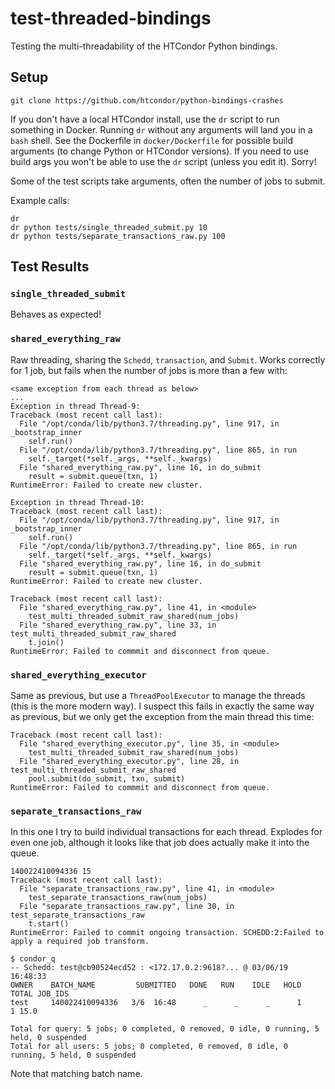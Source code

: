# test-threaded-bindings

Testing the multi-threadability of the HTCondor Python bindings.

## Setup

`git clone https://github.com/htcondor/python-bindings-crashes`

If you don't have a local HTCondor install, use the `dr` script to run something in Docker.
Running `dr` without any arguments will land you in a `bash` shell.
See the Dockerfile in `docker/Dockerfile` for possible build arguments (to change Python or HTCondor versions).
If you need to use build args you won't be able to use the `dr` script (unless you edit it).
Sorry!

Some of the test scripts take arguments, often the number of jobs to submit.

Example calls:
```
dr
dr python tests/single_threaded_submit.py 10
dr python tests/separate_transactions_raw.py 100
```

## Test Results

### `single_threaded_submit`

Behaves as expected!

### `shared_everything_raw`

Raw threading, sharing the `Schedd`, `transaction`, and `Submit`.
Works correctly for 1 job, but fails when the number of jobs is more than a few with:

```
<same exception from each thread as below>
...
Exception in thread Thread-9:
Traceback (most recent call last):
  File "/opt/conda/lib/python3.7/threading.py", line 917, in _bootstrap_inner
    self.run()
  File "/opt/conda/lib/python3.7/threading.py", line 865, in run
    self._target(*self._args, **self._kwargs)
  File "shared_everything_raw.py", line 16, in do_submit
    result = submit.queue(txn, 1)
RuntimeError: Failed to create new cluster.

Exception in thread Thread-10:
Traceback (most recent call last):
  File "/opt/conda/lib/python3.7/threading.py", line 917, in _bootstrap_inner
    self.run()
  File "/opt/conda/lib/python3.7/threading.py", line 865, in run
    self._target(*self._args, **self._kwargs)
  File "shared_everything_raw.py", line 16, in do_submit
    result = submit.queue(txn, 1)
RuntimeError: Failed to create new cluster.

Traceback (most recent call last):
  File "shared_everything_raw.py", line 41, in <module>
    test_multi_threaded_submit_raw_shared(num_jobs)
  File "shared_everything_raw.py", line 33, in test_multi_threaded_submit_raw_shared
    t.join()
RuntimeError: Failed to commmit and disconnect from queue.
```

### `shared_everything_executor`

Same as previous, but use a `ThreadPoolExecutor` to manage the threads (this is the more modern way).
I suspect this fails in exactly the same way as previous, but we only get the exception from the main thread this time:

```
Traceback (most recent call last):
  File "shared_everything_executor.py", line 35, in <module>
    test_multi_threaded_submit_raw_shared(num_jobs)
  File "shared_everything_executor.py", line 28, in test_multi_threaded_submit_raw_shared
    pool.submit(do_submit, txn, submit)
RuntimeError: Failed to commmit and disconnect from queue.
```

### `separate_transactions_raw`

In this one I try to build individual transactions for each thread.
Explodes for even one job, although it looks like that job does actually make it into the queue.

```
140022410094336 15
Traceback (most recent call last):
  File "separate_transactions_raw.py", line 41, in <module>
    test_separate_transactions_raw(num_jobs)
  File "separate_transactions_raw.py", line 30, in test_separate_transactions_raw
    t.start()
RuntimeError: Failed to commit ongoing transaction. SCHEDD:2:Failed to apply a required job transform.

$ condor_q
-- Schedd: test@cb90524ecd52 : <172.17.0.2:9618?... @ 03/06/19 16:48:33
OWNER    BATCH_NAME         SUBMITTED   DONE   RUN    IDLE   HOLD  TOTAL JOB_IDS
test     140022410094336   3/6  16:48      _      _      _      1      1 15.0

Total for query: 5 jobs; 0 completed, 0 removed, 0 idle, 0 running, 5 held, 0 suspended
Total for all users: 5 jobs; 0 completed, 0 removed, 0 idle, 0 running, 5 held, 0 suspended
```

Note that matching batch name.
